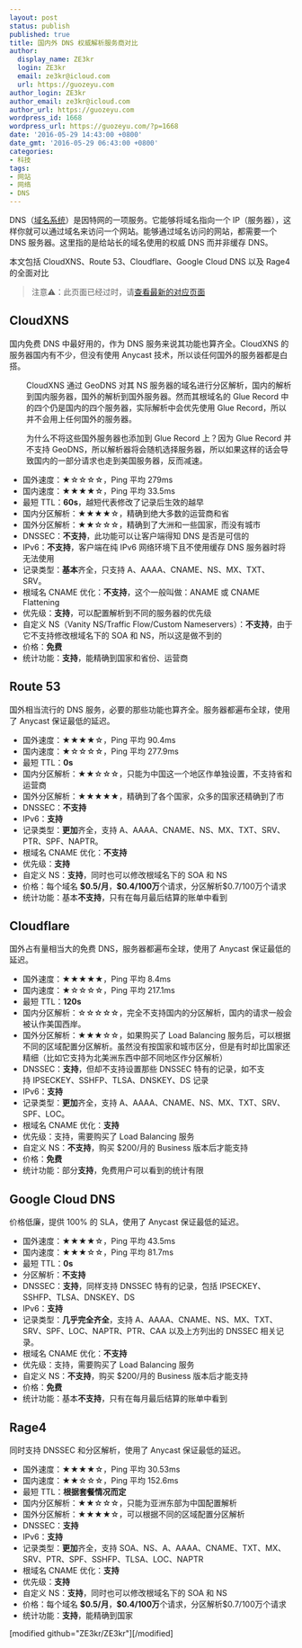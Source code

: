 ```yaml
---
layout: post
status: publish
published: true
title: 国内外 DNS 权威解析服务商对比
author:
  display_name: ZE3kr
  login: ZE3kr
  email: ze3kr@icloud.com
  url: https://guozeyu.com
author_login: ZE3kr
author_email: ze3kr@icloud.com
author_url: https://guozeyu.com
wordpress_id: 1668
wordpress_url: https://guozeyu.com/?p=1668
date: '2016-05-29 14:43:00 +0800'
date_gmt: '2016-05-29 06:43:00 +0800'
categories:
- 科技
tags:
- 网站
- 网络
- DNS
---
```

<p>DNS（<a href="https://zh.wikipedia.org/wiki/域名系统" target="_blank">域名系统</a>）是因特网的一项服务。它能够将域名指向一个 IP（服务器），这样你就可以通过域名来访问一个网站。能够通过域名访问的网站，都需要一个 DNS 服务器。这里指的是给站长的域名使用的权威 DNS 而并非缓存 DNS。</p>
<p>本文包括 CloudXNS、Route 53、Cloudflare、Google Cloud DNS 以及 Rage4 的全面对比</p>
<blockquote><p>注意⚠️：此页面已经过时，请<a href="https://wiki.tloxygen.com/DNS_%E6%8F%90%E4%BE%9B%E5%95%86" target="_blank">查看最新的对应页面</a></p></blockquote>
<p><!--more--></p>
<h2>CloudXNS</h2>
<p>国内免费 DNS 中最好用的，作为 DNS 服务来说其功能也算齐全。CloudXNS 的服务器国内有不少，但没有使用 Anycast 技术，所以谈任何国外的服务器都是白搭。</p>
<p style="text-align: left; padding-left: 30px;">CloudXNS 通过 GeoDNS 对其 NS 服务器的域名进行分区解析，国内的解析到国内服务器，国外的解析到国外服务器。然而其根域名的 Glue Record 中的四个仍是国内的四个服务器，实际解析中会优先使用 Glue Record，所以并不会用上任何国外的服务器。</p>
<p style="text-align: left; padding-left: 30px;">为什么不将这些国外服务器也添加到 Glue Record 上？因为 Glue Record 并不支持 GeoDNS，所以解析器将会随机选择服务器，所以如果这样的话会导致国内的一部分请求也走到美国服务器，反而减速。</p>
<ul>
<li>国外速度：★☆☆☆☆，Ping 平均 279ms</li>
<li>国内速度：★★★★☆，Ping 平均 33.5ms</li>
<li>最短 TTL：<strong>60s</strong>，越短代表修改了记录后生效的越早</li>
<li>国内分区解析：★★★★☆，精确到绝大多数的运营商和省</li>
<li>国外分区解析：★★☆☆☆，精确到了大洲和一些国家，而没有城市</li>
<li>DNSSEC：<strong>不支持</strong>，此功能可以让客户端得知 DNS 是否是可信的</li>
<li>IPv6：<strong>不支持</strong>，客户端在纯 IPv6 网络环境下且不使用缓存 DNS 服务器时将无法使用</li>
<li>记录类型：<strong>基本</strong>齐全，只支持 A、AAAA、CNAME、NS、MX、TXT、SRV。</li>
<li>根域名 CNAME 优化：<b>不支持</b>，这个一般叫做：ANAME 或 CNAME Flattening</li>
<li>优先级：<strong>支持</strong>，可以配置解析到不同的服务器的优先级</li>
<li>自定义 NS（Vanity NS/Traffic Flow/Custom Nameservers）：<strong>不支持</strong>，由于它不支持修改根域名下的 SOA 和 NS，所以这是做不到的</li>
<li>价格：<strong>免费</strong></li>
<li>统计功能：<strong>支持</strong>，能精确到国家和省份、运营商</li>
</ul>
<h2>Route 53</h2>
<p>国外相当流行的 DNS 服务，必要的那些功能也算齐全。服务器都遍布全球，使用了 Anycast 保证最低的延迟。</p>
<ul>
<li>国外速度：★★★★☆，Ping 平均 90.4ms</li>
<li>国内速度：★☆☆☆☆，Ping 平均 277.9ms</li>
<li>最短 TTL：<strong>0s</strong></li>
<li>国内分区解析：★★☆☆☆，只能为中国这一个地区作单独设置，不支持省和运营商</li>
<li>国外分区解析：★★★★★，精确到了各个国家，众多的国家还精确到了市</li>
<li>DNSSEC：<strong>不支持</strong></li>
<li>IPv6：<strong>支持</strong></li>
<li>记录类型：<b>更加</b>齐全，支持 A、AAAA、CNAME、NS、MX、TXT、SRV、PTR、SPF、NAPTR。</li>
<li>根域名 CNAME 优化：<strong>不支持</strong></li>
<li>优先级：<strong>支持</strong></li>
<li>自定义 NS：<strong>支持</strong>，同时也可以修改根域名下的 SOA 和 NS</li>
<li>价格：每个域名 <strong>$0.5/月</strong>，<strong>$0.4/100万</strong>个请求，分区解析$0.7/100万个请求</li>
<li>统计功能：基本<strong>不支持</strong>，只有在每月最后结算的账单中看到</li>
</ul>
<h2>Cloudflare</h2>
<p>国外占有量相当大的免费 DNS，服务器都遍布全球，使用了 Anycast 保证最低的延迟。</p>
<ul>
<li>国外速度：★★★★★，Ping 平均 8.4ms</li>
<li>国内速度：★☆☆☆☆，Ping 平均 217.1ms</li>
<li>最短 TTL：<strong>120s</strong></li>
<li>国内分区解析：☆☆☆☆☆，完全不支持国内的分区解析，国内的请求一般会被认作美国西岸。</li>
<li>国外分区解析：★★★☆☆，如果购买了 Load Balancing 服务后，可以根据不同的区域配置分区解析。虽然没有按国家和城市区分，但是有时却比国家还精细（比如它支持为北美洲东西中部不同地区作分区解析）</li>
<li>DNSSEC：<strong>支持</strong>，但却不支持设置那些 DNSSEC 特有的记录，如不支持 IPSECKEY、SSHFP、TLSA、DNSKEY、DS 记录</li>
<li>IPv6：<strong>支持</strong></li>
<li>记录类型：<strong>更加</strong>齐全，支持 A、AAAA、CNAME、NS、MX、TXT、SRV、SPF、LOC。</li>
<li>根域名 CNAME 优化：<strong>支持</strong></li>
<li>优先级：支持，需要购买了 Load Balancing 服务</li>
<li>自定义 NS：<strong>不支持</strong>，购买 $200/月的 Business 版本后才能支持</li>
<li>价格：<strong>免费</strong></li>
<li>统计功能：部分<strong>支持</strong>，免费用户可以看到的统计有限</li>
</ul>
<h2>Google Cloud DNS</h2>
<p>价格低廉，提供 100% 的 SLA，使用了 Anycast 保证最低的延迟。</p>
<ul>
<li>国外速度：★★★★☆，Ping 平均 43.5ms</li>
<li>国内速度：★★★☆☆，Ping 平均 81.7ms</li>
<li>最短 TTL：<strong>0s</strong></li>
<li>分区解析：<strong>不支持</strong></li>
<li>DNSSEC：<strong>支持</strong>，同样支持 DNSSEC 特有的记录，包括 IPSECKEY、SSHFP、TLSA、DNSKEY、DS</li>
<li>IPv6：<strong>支持</strong></li>
<li>记录类型：<strong>几乎完全齐全</strong>，支持 A、AAAA、CNAME、NS、MX、TXT、SRV、SPF、LOC、NAPTR、PTR、CAA 以及上方列出的 DNSSEC 相关记录。</li>
<li>根域名 CNAME 优化：<strong>不支持</strong></li>
<li>优先级：支持，需要购买了 Load Balancing 服务</li>
<li>自定义 NS：<strong>不支持</strong>，购买 $200/月的 Business 版本后才能支持</li>
<li>价格：<strong>免费</strong></li>
<li>统计功能：基本<strong>不支持</strong>，只有在每月最后结算的账单中看到</li>
</ul>
<h2>Rage4</h2>
<p>同时支持 DNSSEC 和分区解析，使用了 Anycast 保证最低的延迟。</p>
<ul>
<li>国外速度：★★★★☆，Ping 平均 30.53ms</li>
<li>国内速度：★★☆☆☆，Ping 平均 152.6ms</li>
<li>最短 TTL：<b>根据套餐情况而定</b></li>
<li>国内分区解析：★★☆☆☆，只能为亚洲东部为中国配置解析</li>
<li>国外分区解析：★★★★☆，可以根据不同的区域配置分区解析</li>
<li>DNSSEC：<strong>支持</strong></li>
<li>IPv6：<strong>支持</strong></li>
<li>记录类型：<b>更加</b>齐全，支持 SOA、NS、A、AAAA、CNAME、TXT、MX、SRV、PTR、SPF、SSHFP、TLSA、LOC、NAPTR</li>
<li>根域名 CNAME 优化：<strong>支持</strong></li>
<li>优先级：<strong>支持</strong></li>
<li>自定义 NS：<strong>支持</strong>，同时也可以修改根域名下的 SOA 和 NS</li>
<li>价格：每个域名 <strong>$0.5/月</strong>，<strong>$0.4/100万</strong>个请求，分区解析$0.7/100万个请求</li>
<li>统计功能：<strong>支持</strong>，能精确到国家</li>
</ul>
<p>[modified github="ZE3kr/ZE3kr"][/modified]</p>
